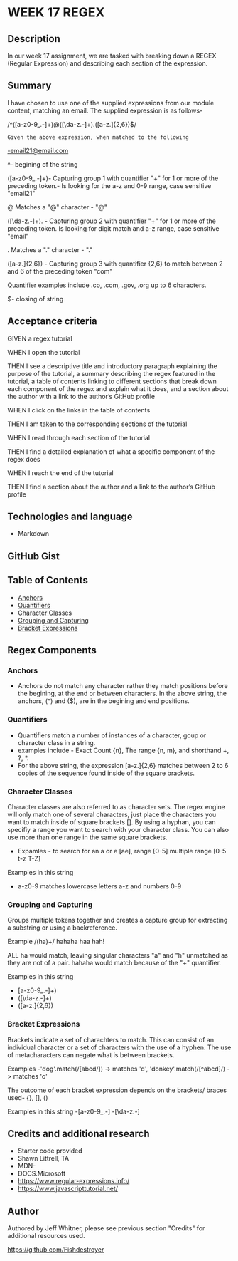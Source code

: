 # WEEK 17 REGEX

## Description

In our week 17 assignment, we are tasked with breaking down a REGEX (Regular Expression) and describing each section of the expression.

## Summary

I have chosen to use one of the supplied expressions from our module content, matching an email.
 The supplied expression is as follows-
 
  /^([a-z0-9_\.-]+)@([\da-z\.-]+)\.([a-z\.]{2,6})$/
  
    Given the above expression, when matched to the following

  -email21@email.com

  ^- begining of the string
  
  ([a-z0-9_\.-]+)- Capturing group 1 with quantifier "+" for 1 or more of the preceding token.- Is looking for the a-z and 0-9 range, case sensitive "email21"

  @ Matches a "@" character - "@"

  ([\da-z\.-]+)\. - Capturing group 2 with quantifier "+" for 1 or more of the preceding token. Is looking for digit match and a-z range, case sensitive "email"
  
  \. Matches a "." character - "."

 ([a-z\.]{2,6}) - Capturing group 3 with quantifier {2,6} to match between 2 and 6 of the preceding token "com"
 
 Quantifier examples include  .co, .com, .gov, .org up to 6 characters.

 $- closing of string

## Acceptance criteria

GIVEN a regex tutorial

WHEN I open the tutorial

THEN I see a descriptive title and introductory paragraph explaining the purpose of the tutorial, a summary describing the 
regex featured in the tutorial, a table of contents linking to different sections that break down each component of the
regex and explain what it does, and a section about the author with a link to the author’s GitHub profile

WHEN I click on the links in the table of contents

THEN I am taken to the corresponding sections of the tutorial

WHEN I read through each section of the tutorial

THEN I find a detailed explanation of what a specific component of the regex does

WHEN I reach the end of the tutorial

THEN I find a section about the author and a link to the author’s GitHub profile

## Technologies and language

- Markdown

## GitHub Gist


## Table of Contents

- [Anchors](#anchors)
- [Quantifiers](#quantifiers)
- [Character Classes](#character-classes)
- [Grouping and Capturing](#grouping-and-capturing)
- [Bracket Expressions](#bracket-expressions)


## Regex Components

### Anchors
- Anchors do not match any character rather they match positions before the begining, at the end or between characters. In 
the above string, the anchors, (^) and ($), are in the begining and end positions.

### Quantifiers
- Quantifiers match a number of instances of a character, goup or character class in a string.
- examples include - Exact Count {n}, The range {n, m}, and shorthand +, ?, *. 
- For the above string, the expression [a-z.]{2,6} matches between 2 to 6 copies of the sequence found inside of the square brackets.

### Character Classes
Character classes are also referred to as character sets. The regex engine will only match one of several characters, just 
place the characters you want to match inside of square brackets []. By using a hyphan, you can specifiy a range you want to search 
with your character class. You can also use more than one range in the same square brackets.

- Expamles - to search for an a or e [ae], range [0-5] multiple range [0-5 t-z T-Z]

Examples in this string
- a-z0-9 matches lowercase letters a-z and numbers 0-9

### Grouping and Capturing

Groups multiple tokens together and creates a capture group for extracting a substring or using a backreference.

Example
/(ha)+/
hahaha haa hah!

ALL ha would match, leaving singular characters "a" and "h" unmatched as they are not of a pair. hahaha would match because of the "+"
quantifier.

Examples in this string
- [a-z0-9_.-]+)
- ([\da-z.-]+)
- ([a-z.]{2,6})


### Bracket Expressions
Brackets indicate a set of charachters to match. This can consist of an individual character or a set of characters with the use of a hyphen.
The use of metacharacters can negate what is between brackets.

Examples
-'dog'.match(/[abcd/]) -> matches 'd', 'donkey'.match(/[^abcd]/) -> matches 'o'

The outcome of each bracket expression depends on the brackets/ braces used- {}, [], ()

Examples in this string
-[a-z0-9_.-]
-[\da-z.-]

## Credits and additional research

- Starter code provided 
- Shawn Littrell, TA
- MDN- 
- DOCS.Microsoft
- https://www.regular-expressions.info/
- https://www.javascripttutorial.net/
## Author

Authored by Jeff Whitner, please see previous section "Credits" for additional resources used.

https://github.com/Fishdestroyer